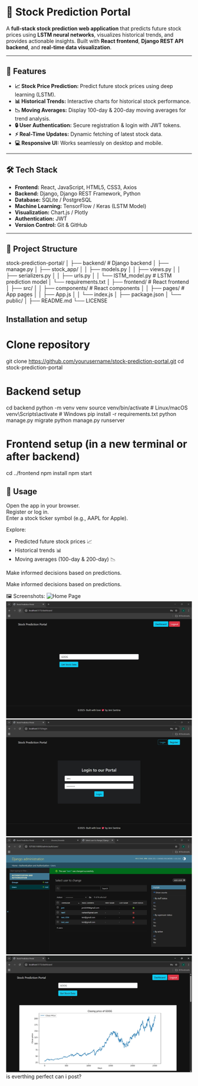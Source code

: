 # 🚀 Stock Prediction Portal

A **full-stack stock prediction web application** that predicts future stock prices using **LSTM neural networks**, visualizes historical trends, and provides actionable insights. Built with **React frontend**, **Django REST API backend**, and **real-time data visualization**.

---

## 🌟 Features

- **📈 Stock Price Prediction:** Predict future stock prices using deep learning (LSTM).
- **📊 Historical Trends:** Interactive charts for historical stock performance.
- **📉 Moving Averages:** Display 100-day & 200-day moving averages for trend analysis.
- **🔒 User Authentication:** Secure registration & login with JWT tokens.
- **⚡ Real-Time Updates:** Dynamic fetching of latest stock data.
- **💻 Responsive UI:** Works seamlessly on desktop and mobile.

---

## 🛠 Tech Stack

- **Frontend:** React, JavaScript, HTML5, CSS3, Axios  
- **Backend:** Django, Django REST Framework, Python  
- **Database:** SQLite / PostgreSQL  
- **Machine Learning:** TensorFlow / Keras (LSTM Model)  
- **Visualization:** Chart.js / Plotly  
- **Authentication:** JWT  
- **Version Control:** Git & GitHub  

---

## 📂 Project Structure

stock-prediction-portal/
│
├── backend/ # Django backend
│ ├── manage.py
│ ├── stock_app/
│ │ ├── models.py
│ │ ├── views.py
│ │ ├── serializers.py
│ │ ├── urls.py
│ │ └── lSTM_model.py # LSTM prediction model
│ └── requirements.txt
│
├── frontend/ # React frontend
│ ├── src/
│ │ ├── components/ # React components
│ │ ├── pages/ # App pages
│ │ ├── App.js
│ │ └── index.js
│ ├── package.json
│ └── public/
│
├── README.md
└── LICENSE

## Installation and setup

# Clone repository
git clone https://github.com/yourusername/stock-prediction-portal.git
cd stock-prediction-portal

# Backend setup
cd backend
python -m venv venv
source venv/bin/activate       # Linux/macOS
venv\Scripts\activate          # Windows
pip install -r requirements.txt
python manage.py migrate
python manage.py runserver

# Frontend setup (in a new terminal or after backend)
cd ../frontend
npm install
npm start

## 🎯 Usage

Open the app in your browser.  
Register or log in.  
Enter a stock ticker symbol (e.g., AAPL for Apple).  

Explore:  

- Predicted future stock prices 📈  
- Historical trends 📊  
- Moving averages (100-day & 200-day) 📉  

Make informed decisions based on predictions.

Make informed decisions based on predictions.

🖼 Screenshots:
![Home Page](Sreenshots/portal.jpg)
![Dashboard](Screenshots/dashboard.jpg)
![Login Page](Screenshots/login.jpg)
![Backend Page](Screenshots/backend.jpg)
![Results Page](Screenshots/results.jpg)is everthing perfect can i post?
